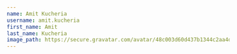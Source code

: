 ```yaml
---
name: Amit Kucheria
username: amit.kucheria
first_name: Amit
last_name: Kucheria
image_path: https://secure.gravatar.com/avatar/48c003d60d437b1344c2aa4d97e320d9
---
```

